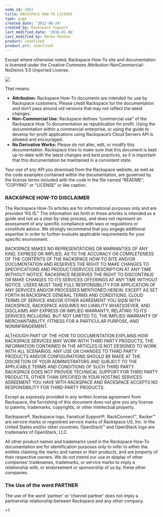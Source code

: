 ```yaml
---
node_id: 2062
title: RACKSPACE HOW-TO LICENSE
type: page
created_date: '2012-08-24'
created_by: Rackspace Support
last_modified_date: '2016-01-06'
last_modified_by: Renee Rendon
product: undefined
product_url: undefined
---
```


Except where otherwise noted, Rackspace How-To site and
documentation is licensed under the Creative Commons
Attribution-NonCommercial-NoDerivs 3.0 Unported License.

[![](http://i.creativecommons.org/l/by-nc-nd/3.0/88x31.png)](http://creativecommons.org/licenses/by-nc-nd/3.0/)

That means:

-   **Attribution:**  Rackspace How-To documents are intended
    for use by Rackspace customers. Please credit Rackspace for the
    documentation and don&rsquo;t pass around old versions that may not
    reflect the latest changes.
-   **Non-Commercial Use:** Rackspace defines &ldquo;commercial use&rdquo; of the
    Rackspace How To documentation as republication
    for profit. Using the documentation within a commercial enterprise,
    or using the guide to develop for-profit applications using
    Rackspace&rsquo;s Cloud Servers API is allowed and encouraged.
-   **No Derivative Works:** Please do not alter, edit, or modify
    this documentation. Rackspace tries to make sure that this document
    is kept up-to-date with the latest changes and best practices, so it
    is important that this documentation be maintained in a consistent
    state.

Your use of any API you download from the Rackspace website, as well as
the code examples contained within the documentation, are governed by
the license terms included with the code in the file named &ldquo;README&rdquo;,
&ldquo;COPYING&rdquo; or &ldquo;LICENSE&rdquo; or like caption.



### RACKSPACE HOW-TO DISCLAIMER

The Rackspace How-To articles are for informational purposes
only and are provided &ldquo;AS IS.&rdquo;  The information set forth in these
articles is intended as a guide and not as a step-by-step process, and
does not represent an assessment of any specific compliance with laws or
regulations or constitute advice. We strongly recommend that you engage
additional expertise in order to further evaluate applicable
requirements for your specific environment.

RACKSPACE MAKES NO REPRESENTATIONS OR WARRANTIES OF ANY KIND, EXPRESS OR
IMPLIED, AS TO THE ACCURACY OR COMPLETENESS OF THE CONTENTS OF THE
RACKSPACE HOW-TO SITE AND/OR DOCUMENTATION AND RESERVES THE
RIGHT TO MAKE CHANGES TO SPECIFICATIONS AND PRODUCT/SERVICES DESCRIPTION
AT ANY TIME WITHOUT NOTICE.  RACKSPACE RESERVES THE RIGHT TO DISCONTINUE
OR MAKE CHANGES TO ITS SERVICES OFFERINGS AT ANY TIME WITHOUT NOTICE.
 USERS MUST TAKE FULL RESPONSIBILITY FOR APPLICATION OF ANY SERVICES
AND/OR PROCESSES MENTIONED HEREIN.  EXCEPT AS SET FORTH IN RACKSPACE
GENERAL TERMS AND CONDITIONS, CLOUD TERMS OF SERVICE AND/OR OTHER
AGREEMENT YOU SIGN WITH RACKSPACE, RACKSPACE ASSUMES NO LIABILITY
WHATSOEVER, AND DISCLAIMS ANY EXPRESS OR IMPLIED WARRANTY, RELATING TO
ITS SERVICES INCLUDING, BUT NOT LIMITED TO, THE IMPLIED WARRANTY OF
MERCHANTABILITY, FITNESS FOR A PARTICULAR PURPOSE, AND NONINFRINGEMENT.

ALTHOUGH PART OF THE HOW TO DOCUMENTATION EXPLAINS HOW
RACKSPACE SERVICES MAY WORK WITH THIRD PARTY PRODUCTS, THE INFORMATION
CONTAINED IN THE ARTICLES IS NOT DESIGNED TO WORK WITH
ALL SCENARIOS. ANY USE OR CHANGES TO THIRD PARTY PRODUCTS AND/OR
CONFIGURATIONS SHOULD BE MADE AT THE DISCRETION OF YOUR ADMINISTRATORS
AND SUBJECT TO THE APPLICABLE TERMS AND CONDITIONS OF SUCH THIRD PARTY.
RACKSPACE DOES NOT PROVIDE TECHNICAL SUPPORT FOR THIRD PARTY PRODUCTS,
OTHER THAN SPECIFIED IN YOUR HOSTING SERVICES AGREEMENT YOU HAVE WITH
RACKSPACE AND RACKSPACE ACCEPTS NO RESPONSIBILITY FOR THIRD-PARTY
PRODUCTS.

Except as expressly provided in any written license agreement from
Rackspace, the furnishing of this document does not give you any license
to patents, trademarks, copyrights, or other intellectual property.

Rackspace&reg;, Rackspace logo, Fanatical Support&reg;, RackConnect&trade;, Racker&trade;
are service marks or registered service marks of Rackspace US, Inc. in
the United States and/or other countries. OpenStack&trade; and OpenStack logo
are trademarks of OpenStack, LLC.

All other product names and trademarks used in the Rackspace How-To 
documentation are for identification purposes only to refer to
either the entities claiming the marks and names or their products, and
are property of their respective owners.  We do not intend our use or
display of other companies&rsquo; tradenames, trademarks, or service marks to
imply a relationship with, or endorsement or sponsorship of us by, these
other companies.





### The Use of the word PARTNER

The use of the word &lsquo;partner&rsquo; or &lsquo;channel partner&rsquo; does not imply a
partnership relationship between Rackspace and any other company.



+1
